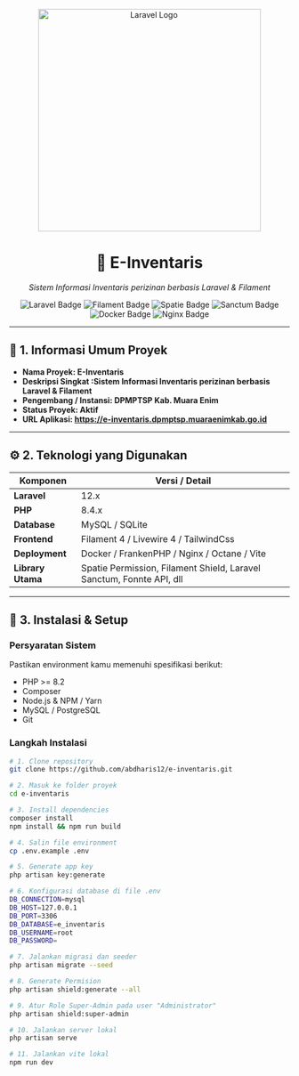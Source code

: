 <p align="center">
  <a href="https://laravel.com" target="_blank">
    <p align="center"><a href="https://laravel.com" target="_blank"><img src="https://raw.githubusercontent.com/laravel/art/master/logo-lockup/5%20SVG/2%20CMYK/1%20Full%20Color/laravel-logolockup-cmyk-red.svg" width="400" alt="Laravel Logo"></a></p>
  </a>
</p>

<h1 align="center">🚀 E-Inventaris</h1>

<p align="center">
  <em>Sistem Informasi Inventaris perizinan berbasis Laravel & Filament</em>
</p>

<p align="center">
  <!-- Laravel -->
  <img src="https://img.shields.io/badge/Laravel-FF2D20?style=for-the-badge&logo=laravel&logoColor=white" alt="Laravel Badge"/>
  <!-- Filament -->
  <img src="https://img.shields.io/badge/Filament-EB3F8A?style=for-the-badge&logo=laravel&logoColor=white" alt="Filament Badge"/>
  <!-- Spatie -->
  <img src="https://img.shields.io/badge/Spatie_Permission-0081CB?style=for-the-badge&logo=php&logoColor=white" alt="Spatie Badge"/>
  <!-- Sanctum -->
  <img src="https://img.shields.io/badge/Laravel_Sanctum-6C757D?style=for-the-badge&logo=laravel&logoColor=white" alt="Sanctum Badge"/>
  <!-- Docker -->
  <img src="https://img.shields.io/badge/Docker-2496ED?style=for-the-badge&logo=docker&logoColor=white" alt="Docker Badge"/>
  <!-- Nginx -->
  <img src="https://img.shields.io/badge/Nginx-009639?style=for-the-badge&logo=nginx&logoColor=white" alt="Nginx Badge"/>
</p>

---

## 🧩 1. Informasi Umum Proyek
- **Nama Proyek: E-Inventaris**  
- **Deskripsi Singkat :Sistem Informasi Inventaris perizinan berbasis Laravel & Filament**  
- **Pengembang / Instansi: DPMPTSP Kab. Muara Enim**  
- **Status Proyek: Aktif**  
- **URL Aplikasi: https://e-inventaris.dpmptsp.muaraenimkab.go.id**  

---

## ⚙️ 2. Teknologi yang Digunakan
| Komponen | Versi / Detail |
|-----------|----------------|
| **Laravel** | 12.x |
| **PHP** | 8.4.x |
| **Database** | MySQL / SQLite |
| **Frontend** | Filament 4 / Livewire 4 / TailwindCss |
| **Deployment** | Docker / FrankenPHP / Nginx / Octane / Vite  |
| **Library Utama** | Spatie Permission, Filament Shield, Laravel Sanctum, Fonnte API, dll |

---

## 💾 3. Instalasi & Setup

### Persyaratan Sistem
Pastikan environment kamu memenuhi spesifikasi berikut:
- PHP >= 8.2  
- Composer  
- Node.js & NPM / Yarn  
- MySQL / PostgreSQL  
- Git  

### Langkah Instalasi
```bash
# 1. Clone repository
git clone https://github.com/abdharis12/e-inventaris.git

# 2. Masuk ke folder proyek
cd e-inventaris

# 3. Install dependencies
composer install
npm install && npm run build

# 4. Salin file environment
cp .env.example .env

# 5. Generate app key
php artisan key:generate

# 6. Konfigurasi database di file .env
DB_CONNECTION=mysql
DB_HOST=127.0.0.1
DB_PORT=3306
DB_DATABASE=e_inventaris
DB_USERNAME=root
DB_PASSWORD=

# 7. Jalankan migrasi dan seeder
php artisan migrate --seed

# 8. Generate Permision
php artisan shield:generate --all

# 9. Atur Role Super-Admin pada user "Administrator"
php artisan shield:super-admin

# 10. Jalankan server lokal
php artisan serve

# 11. Jalankan vite lokal
npm run dev
